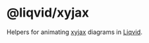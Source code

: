 # @liqvid/xyjax

Helpers for animating [xyjax](https://sonoisa.github.io/xyjax/xyjax.html) diagrams in [Liqvid](https://liqvidjs.org).
